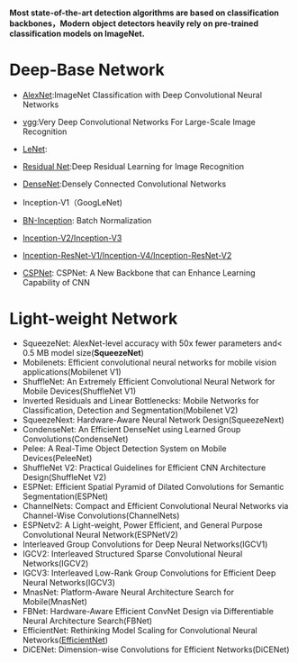 #### Most state-of-the-art detection algorithms are based on classification backbones，Modern object detectors heavily rely on pre-trained classification models on ImageNet.

# Deep-Base Network


- [AlexNet](https://papers.nips.cc/paper/4824-imagenet-classification-with-deep-convolutional-neural-networks.pdf ):ImageNet Classification with Deep Convolutional Neural Networks    
- [vgg](https://arxiv.org/pdf/1409.1556.pdf ):Very Deep Convolutional Networks For Large-Scale Image Recognition    
- [LeNet](https://arxiv.org/pdf/1409.4842.pdf ):  
- [Residual Net](https://arxiv.org/pdf/1512.03385.pdf ):Deep Residual Learning for Image Recognition   
- [DenseNet](https://arxiv.org/pdf/1608.06993.pdf ):Densely Connected Convolutional Networks

- Inception-V1（GoogLeNet)
- [BN-Inception](https://arxiv.org/abs/1502.03167): Batch Normalization
- [Inception-V2/Inception-V3](https://arxiv.org/abs/1512.00567)
- [Inception-ResNet-V1/Inception-V4/Inception-ResNet-V2](https://arxiv.org/abs/1602.07261)
- [CSPNet](https://arxiv.org/abs/1911.11929): CSPNet: A New Backbone that can Enhance Learning Capability of CNN

# Light-weight Network
- SqueezeNet: AlexNet-level accuracy with 50x fewer parameters and< 0.5 MB model size(**SqueezeNet**)
- Mobilenets: Efficient convolutional neural networks for mobile vision applications(Mobilenet V1)
- ShuffleNet: An Extremely Efficient Convolutional Neural Network for Mobile Devices(ShuffleNet V1)
- Inverted Residuals and Linear Bottlenecks: Mobile Networks for Classification, Detection and Segmentation(Mobilenet V2)
- SqueezeNext: Hardware-Aware Neural Network Design(SqueezeNext)
- CondenseNet: An Efficient DenseNet using Learned Group Convolutions(CondenseNet)
- Pelee: A Real-Time Object Detection System on Mobile Devices(PeleeNet)
- ShuffleNet V2: Practical Guidelines for Efficient CNN Architecture Design(ShuffleNet V2)
- ESPNet: Efficient Spatial Pyramid of Dilated Convolutions for Semantic Segmentation(ESPNet)
- ChannelNets: Compact and Efficient Convolutional Neural Networks via Channel-Wise Convolutions(ChannelNets)
- ESPNetv2: A Light-weight, Power Efficient, and General Purpose Convolutional Neural Network(ESPNetV2)
- Interleaved Group Convolutions for Deep Neural Networks(IGCV1)
- IGCV2: Interleaved Structured Sparse Convolutional Neural Networks(IGCV2)
- IGCV3: Interleaved Low-Rank Group Convolutions for Efficient Deep Neural Networks(IGCV3)
- MnasNet: Platform-Aware Neural Architecture Search for Mobile(MnasNet)
- FBNet: Hardware-Aware Efficient ConvNet Design via Differentiable Neural Architecture Search(FBNet)
- EfficientNet: Rethinking Model Scaling for Convolutional Neural Networks([EfficientNet](https://arxiv.org/abs/1905.11946))
- DiCENet: Dimension-wise Convolutions for Efficient Networks(DiCENet)

